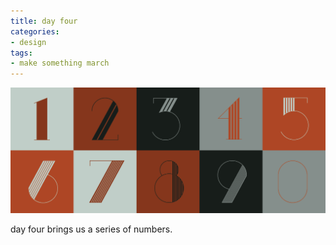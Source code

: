 ```yaml
---
title: day four
categories:
- design
tags:
- make something march
---
```


![](03/201203042.png)

day four brings us a series of numbers.
